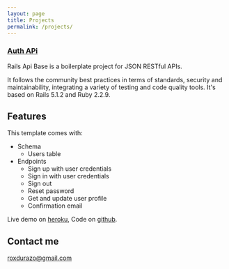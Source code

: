 ```yaml
---
layout: page
title: Projects
permalink: /projects/
---
```


### [Auth APi](https://github.com/roseliux/auth-api) 
Rails Api Base is a boilerplate project for JSON RESTful APIs. 

It follows the community best practices in terms of standards, 
security and maintainability, integrating a variety of testing and code 
quality tools. It's based on Rails 5.1.2 and Ruby 2.2.9.

## Features

This template comes with:
- Schema
  - Users table
- Endpoints
  - Sign up with user credentials
  - Sign in with user credentials
  - Sign out
  - Reset password
  - Get and update user profile
  - Confirmation email

Live demo on [heroku](https://new-auth-api.herokuapp.com/),
Code on [github](https://github.com/roseliux/auth-api).

## Contact me

[roxdurazo@gmail.com](mailto:roxdurazo@gmail.com)